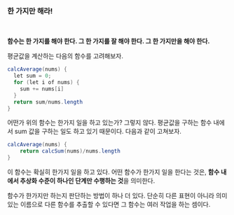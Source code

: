 ### 한 가지만 해라!
<br>

**함수는 한 가지를 해야 한다. 그 한 가지를 잘 해야 한다. 그 한 가지만을 해야 한다.**


평균값을 계산하는 다음의 함수를 고려해보자.

```java
calcAverage(nums) {
  let sum = 0;
  for (let i of nums) {
    sum += nums[i]
  }
  return sum/nums.length
}
```

어떤가 위의 함수는 한가지 일을 하고 있는가? 그렇지 않다. 평균값을 구하는 함수 내에서 sum 값을 구하는 일도 하고 있기 때문이다. 다음과 같이 고쳐보자.

```java
calcAverage(nums) {
    return calcSum(nums)/nums.length
}
```

이 함수는 확실히 한가지 일을 하고 있다. 어떤 함수가 한가지 일을 한다는 것은, **함수 내에서 추상화 수준이 하나인 단계만 수행하는 것**을 의미한다.

함수가 한가지만 하는지 판단하는 방법이 하나 더 있다. 단순히 다른 표현이 아니라 의미 있는 이름으로 다른 함수를 추출할 수 있다면 그 함수는 여러 작업을 하는 셈이다.


